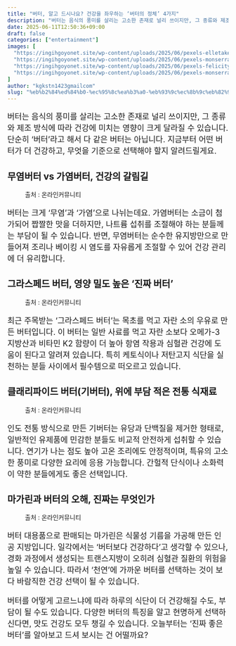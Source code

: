 ```yaml
---
title: "버터, 알고 드시나요? 건강을 좌우하는 ‘버터의 정체’ 4가지"
description: "버터는 음식의 풍미를 살리는 고소한 존재로 널리 쓰이지만, 그 종류와 제조 방식에 따라 건강에 미치는 영향이 크게 달라질 수 있습니다. 단순히 ‘버터’라고 해서 다 같은 버터는 아닙니다. 지금부터 어떤 버터가 더 건강하고, 무엇을 기준으로 선택해야 할지 알려드릴게요."
date: 2025-06-11T12:50:36+09:00
draft: false
categories: ["entertainment"]
images: [
  "https://ingihgoyonet.site/wp-content/uploads/2025/06/pexels-elletakesphotos-1963288-1024x549.jpg"
  "https://ingihgoyonet.site/wp-content/uploads/2025/06/pexels-monserratsoldu-3821252-1024x683.jpg"
  "https://ingihgoyonet.site/wp-content/uploads/2025/06/pexels-felicity-tai-7965898-683x1024.jpg"
  "https://ingihgoyonet.site/wp-content/uploads/2025/06/pexels-monserratsoldu-3821250-683x1024.jpg"
]
author: "kgkstn1423gmailcom"
slug: "%eb%b2%84%ed%84%b0-%ec%95%8c%ea%b3%a0-%eb%93%9c%ec%8b%9c%eb%82%98%ec%9a%94-%ea%b1%b4%ea%b0%95%ec%9d%84-%ec%a2%8c%ec%9a%b0%ed%95%98%eb%8a%94-%eb%b2%84%ed%84%b0%ec%9d%98-%ec%a0%95%ec%b2%b4"
---
```


<p style="font-size:18px">버터는 음식의 풍미를 살리는 고소한 존재로 널리 쓰이지만, 그 종류와 제조 방식에 따라 건강에 미치는 영향이 크게 달라질 수 있습니다. 단순히 ‘버터’라고 해서 다 같은 버터는 아닙니다. 지금부터 어떤 버터가 더 건강하고, 무엇을 기준으로 선택해야 할지 알려드릴게요.</p> <h2 >무염버터 vs 가염버터, 건강의 갈림길</h2> <figure ><img src="https://ingihgoyonet.site/wp-content/uploads/2025/06/pexels-elletakesphotos-1963288-1024x549.jpg" alt="" style="aspect-ratio:16/9;object-fit:cover"/><figcaption >출처 : 온라인커뮤니티</figcaption></figure> <p style="font-size:18px">버터는 크게 ‘무염’과 ‘가염’으로 나뉘는데요. 가염버터는 소금이 첨가되어 짭짤한 맛을 더하지만, 나트륨 섭취를 조절해야 하는 분들께는 부담이 될 수 있습니다. 반면, 무염버터는 순수한 유지방만으로 만들어져 조리나 베이킹 시 염도를 자유롭게 조절할 수 있어 건강 관리에 더 유리합니다.</p> <h2 >그라스페드 버터, 영양 밀도 높은 ‘진짜 버터’</h2> <figure ><img src="https://ingihgoyonet.site/wp-content/uploads/2025/06/pexels-monserratsoldu-3821252-1024x683.jpg" alt="" style="aspect-ratio:16/9;object-fit:cover"/><figcaption >출처 : 온라인커뮤니티</figcaption></figure> <p style="font-size:18px">최근 주목받는 ‘그라스페드 버터’는 목초를 먹고 자란 소의 우유로 만든 버터입니다. 이 버터는 일반 사료를 먹고 자란 소보다 오메가-3 지방산과 비타민 K2 함량이 더 높아 항염 작용과 심혈관 건강에 도움이 된다고 알려져 있습니다. 특히 케토식이나 저탄고지 식단을 실천하는 분들 사이에서 필수템으로 떠오르고 있습니다.</p> <h2 >클래리파이드 버터(기버터), 위에 부담 적은 전통 식재료</h2> <figure ><img src="https://ingihgoyonet.site/wp-content/uploads/2025/06/pexels-felicity-tai-7965898-683x1024.jpg" alt="" style="aspect-ratio:16/9;object-fit:cover"/><figcaption >출처 : 온라인커뮤니티</figcaption></figure> <p style="font-size:18px">인도 전통 방식으로 만든 기버터는 유당과 단백질을 제거한 형태로, 일반적인 유제품에 민감한 분들도 비교적 안전하게 섭취할 수 있습니다. 연기가 나는 점도 높아 고온 조리에도 안정적이며, 특유의 고소한 풍미로 다양한 요리에 응용 가능합니다. 간헐적 단식이나 소화력이 약한 분들에게도 좋은 선택입니다.</p> <h2 >마가린과 버터의 오해, 진짜는 무엇인가</h2> <figure ><img src="https://ingihgoyonet.site/wp-content/uploads/2025/06/pexels-monserratsoldu-3821250-683x1024.jpg" alt="" style="aspect-ratio:16/9;object-fit:cover"/><figcaption >출처 : 온라인커뮤니티</figcaption></figure> <p style="font-size:18px">버터 대용품으로 판매되는 마가린은 식물성 기름을 가공해 만든 인공 지방입니다. 일각에서는 ‘버터보다 건강하다’고 생각할 수 있으나, 경화 과정에서 생성되는 트랜스지방이 오히려 심혈관 질환의 위험을 높일 수 있습니다. 따라서 ‘천연’에 가까운 버터를 선택하는 것이 보다 바람직한 건강 선택이 될 수 있습니다.</p> <p style="font-size:18px">버터를 어떻게 고르느냐에 따라 하루의 식단이 더 건강해질 수도, 부담이 될 수도 있습니다. 다양한 버터의 특징을 알고 현명하게 선택하신다면, 맛도 건강도 모두 챙길 수 있습니다. 오늘부터는 ‘진짜 좋은 버터’를 알아보고 드셔 보시는 건 어떨까요?</p>